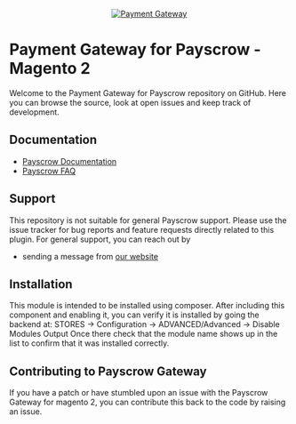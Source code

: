 <p align="center"><a href="https://payscrow.net/"><img src="http://payscrow.net/assets/logos/logo-black.png" alt="Payment Gateway"></a></p>

# Payment Gateway for Payscrow - Magento 2

Welcome to the Payment Gateway for Payscrow repository on GitHub. Here you can browse the source, look at open issues and keep track of development.

## Documentation
* [Payscrow Documentation](https://payscrow.net/documentation)
* [Payscrow FAQ](https://payscrow.net/faq)

## Support
This repository is not suitable for general Payscrow support. Please use the issue tracker for bug reports and feature requests directly related to this plugin. For general support, you can reach out by 

* sending a message from [our website](https://payscrow.net/contact-us)

## Installation
This module is intended to be installed using composer.  After including this component and enabling it, you can verify it is installed by going the backend at:
STORES -> Configuration -> ADVANCED/Advanced ->  Disable Modules Output
Once there check that the module name shows up in the list to confirm that it was installed correctly.

## Contributing to Payscrow Gateway
If you have a patch or have stumbled upon an issue with the Payscrow Gateway for magento 2, you can contribute this back to the code by raising an issue.